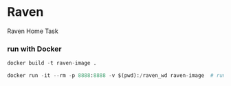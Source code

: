 # Raven
Raven Home Task



### run with Docker

```python
docker build -t raven-image .
```

```python
docker run -it --rm -p 8888:8888 -v $(pwd):/raven_wd raven-image  # run with jupyter notebook
```

